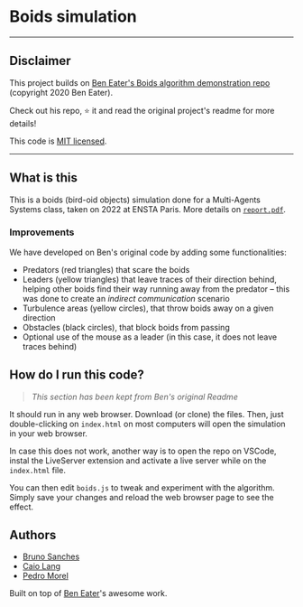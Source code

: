 # Boids simulation

-----------

## Disclaimer
This project builds on [Ben Eater's Boids algorithm demonstration repo](https://github.com/beneater/boids) (copyright 2020 Ben Eater).

Check out his repo, ⭐️ it and read the original project's readme for more details!

This code is [MIT licensed](http://en.wikipedia.org/wiki/MIT_License).

-----------

## What is this

This is a boids (bird-oid objects) simulation done for a Multi-Agents Systems class, taken on 2022 at ENSTA Paris. More details on [`report.pdf`](report.pdf).

### Improvements

We have developed on Ben's original code by adding some functionalities:

- Predators (red triangles) that scare the boids
- Leaders (yellow triangles) that leave traces of their direction behind, helping other boids find their way running away from the predator – this was done to create an *indirect communication* scenario
- Turbulence areas (yellow circles), that throw boids away on a given direction
- Obstacles (black circles), that block boids from passing
- Optional use of the mouse as a leader (in this case, it does not leave traces behind)

## How do I run this code?
> *This section has been kept from Ben's original Readme*

It should run in any web browser. Download (or clone) the files. Then, just double-clicking on `index.html` on most computers will open the simulation in your web browser.

In case this does not work, another way is to open the repo on VSCode, instal the LiveServer extension and activate a live server while on the `index.html` file.

You can then edit `boids.js` to tweak and experiment with the algorithm. Simply save your changes and reload the web browser page to see the effect.


## Authors
- [Bruno Sanches](https://github.com/brunosanches)
- [Caio Lang](https://github.com/caiolang)
- [Pedro Morel](https://github.com/pmorelr)

Built on top of [Ben Eater](https://github.com/beneater)'s awesome work. 